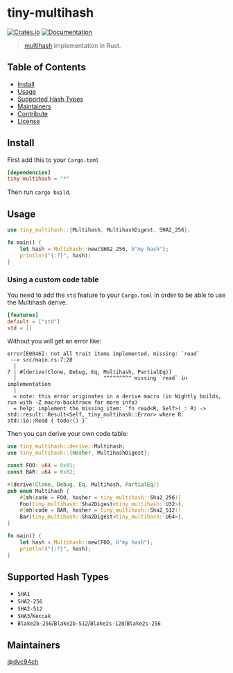 # tiny-multihash

[![Crates.io](https://img.shields.io/crates/v/multihash?style=flat-square)](https://crates.io/crates/tiny-multihash)
[![Documentation](https://docs.rs/multihash/badge.svg?style=flat-square)](https://docs.rs/tiny-multihash)

> [multihash](https://github.com/multiformats/multihash) implementation in Rust.

## Table of Contents

- [Install](#install)
- [Usage](#usage)
- [Supported Hash Types](#supported-hash-types)
- [Maintainers](#maintainers)
- [Contribute](#contribute)
- [License](#license)

## Install

First add this to your `Cargo.toml`

```toml
[dependencies]
tiny-multihash = "*"
```

Then run `cargo build`.

## Usage

```rust
use tiny_multihash::{Multihash, MultihashDigest, SHA2_256};

fn main() {
    let hash = Multihash::new(SHA2_256, b"my hash");
    println!("{:?}", hash);
}
```

### Using a custom code table

You need to add the `std` feature to your `Cargo.toml` in order to be able to use the Multihash derive.

```toml
[features]
default = ["std"]
std = []
```

Without you will get an error like:

```
error[E0046]: not all trait items implemented, missing: `read`
 --> src/main.rs:7:28
  |
7 | #[derive(Clone, Debug, Eq, Multihash, PartialEq)]
  |                            ^^^^^^^^^ missing `read` in implementation
  |
  = note: this error originates in a derive macro (in Nightly builds, run with -Z macro-backtrace for more info)
  = help: implement the missing item: `fn read<R, Self>(_: R) -> std::result::Result<Self, tiny_multihash::Error> where R: std::io::Read { todo!() }`
```

Then you can derive your own code table:

```rust
use tiny_multihash::derive::Multihash;
use tiny_multihash::{Hasher, MultihashDigest};

const FOO: u64 = 0x01;
const BAR: u64 = 0x02;

#[derive(Clone, Debug, Eq, Multihash, PartialEq)]
pub enum Multihash {
    #[mh(code = FOO, hasher = tiny_multihash::Sha2_256)]
    Foo(tiny_multihash::Sha2Digest<tiny_multihash::U32>),
    #[mh(code = BAR, hasher = tiny_multihash::Sha2_512)]
    Bar(tiny_multihash::Sha2Digest<tiny_multihash::U64>),
}

fn main() {
    let hash = Multihash::new(FOO, b"my hash");
    println!("{:?}", hash);
}
```

## Supported Hash Types

* `SHA1`
* `SHA2-256`
* `SHA2-512`
* `SHA3`/`Keccak`
* `Blake2b-256`/`Blake2b-512`/`Blake2s-128`/`Blake2s-256`

## Maintainers

[@dvc94ch](https://github.com/dvc94ch)
